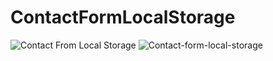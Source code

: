 # ContactFormLocalStorage
![Contact From Local Storage](https://user-images.githubusercontent.com/84244408/121427278-72867f00-c96c-11eb-9ce2-d9694854e995.jpg)
![Contact-form-local-storage](https://user-images.githubusercontent.com/84244408/121427523-b6798400-c96c-11eb-87c9-c05cc7c8a234.gif)
